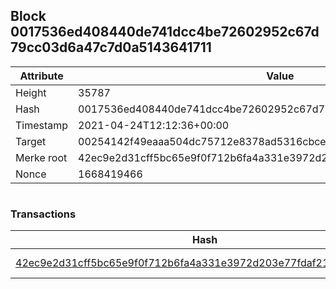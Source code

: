 ## Block 0017536ed408440de741dcc4be72602952c67d79cc03d6a47c7d0a5143641711

Attribute | Value
--- | ---
Height | 35787
Hash | 0017536ed408440de741dcc4be72602952c67d79cc03d6a47c7d0a5143641711
Timestamp | 2021-04-24T12:12:36+00:00
Target | 00254142f49eaaa504dc75712e8378ad5316cbcead634704b3734b6271167cc4
Merke root | 42ec9e2d31cff5bc65e9f0f712b6fa4a331e3972d203e77fdaf21a40d7cf43cb
Nonce | 1668419466

```

```

### Transactions

Hash | Amount
--- | ---
[42ec9e2d31cff5bc65e9f0f712b6fa4a331e3972d203e77fdaf21a40d7cf43cb](42ec9e2d31cff5bc65e9f0f712b6fa4a331e3972d203e77fdaf21a40d7cf43cb.md) | 10.00000000 SKEPTI 
